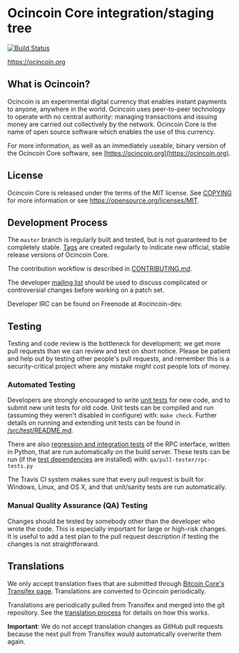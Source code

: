 Ocincoin Core integration/staging tree
=====================================

[![Build Status](https://travis-ci.org/ocincoin-project/ocincoin.svg?branch=master)](https://travis-ci.org/ocincoin-project/ocincoin)

https://ocincoin.org

What is Ocincoin?
----------------

Ocincoin is an experimental digital currency that enables instant payments to
anyone, anywhere in the world. Ocincoin uses peer-to-peer technology to operate
with no central authority: managing transactions and issuing money are carried
out collectively by the network. Ocincoin Core is the name of open source
software which enables the use of this currency.

For more information, as well as an immediately useable, binary version of
the Ocincoin Core software, see [https://ocincoin.org](https://ocincoin.org).

License
-------

Ocincoin Core is released under the terms of the MIT license. See [COPYING](COPYING) for more
information or see https://opensource.org/licenses/MIT.

Development Process
-------------------

The `master` branch is regularly built and tested, but is not guaranteed to be
completely stable. [Tags](https://github.com/ocincoin-project/ocincoin/tags) are created
regularly to indicate new official, stable release versions of Ocincoin Core.

The contribution workflow is described in [CONTRIBUTING.md](CONTRIBUTING.md).

The developer [mailing list](https://groups.google.com/forum/#!forum/ocincoin-dev)
should be used to discuss complicated or controversial changes before working
on a patch set.

Developer IRC can be found on Freenode at #ocincoin-dev.

Testing
-------

Testing and code review is the bottleneck for development; we get more pull
requests than we can review and test on short notice. Please be patient and help out by testing
other people's pull requests, and remember this is a security-critical project where any mistake might cost people
lots of money.

### Automated Testing

Developers are strongly encouraged to write [unit tests](src/test/README.md) for new code, and to
submit new unit tests for old code. Unit tests can be compiled and run
(assuming they weren't disabled in configure) with: `make check`. Further details on running
and extending unit tests can be found in [/src/test/README.md](/src/test/README.md).

There are also [regression and integration tests](/qa) of the RPC interface, written
in Python, that are run automatically on the build server.
These tests can be run (if the [test dependencies](/qa) are installed) with: `qa/pull-tester/rpc-tests.py`

The Travis CI system makes sure that every pull request is built for Windows, Linux, and OS X, and that unit/sanity tests are run automatically.

### Manual Quality Assurance (QA) Testing

Changes should be tested by somebody other than the developer who wrote the
code. This is especially important for large or high-risk changes. It is useful
to add a test plan to the pull request description if testing the changes is
not straightforward.

Translations
------------

We only accept translation fixes that are submitted through [Bitcoin Core's Transifex page](https://www.transifex.com/projects/p/bitcoin/).
Translations are converted to Ocincoin periodically.

Translations are periodically pulled from Transifex and merged into the git repository. See the
[translation process](doc/translation_process.md) for details on how this works.

**Important**: We do not accept translation changes as GitHub pull requests because the next
pull from Transifex would automatically overwrite them again.
